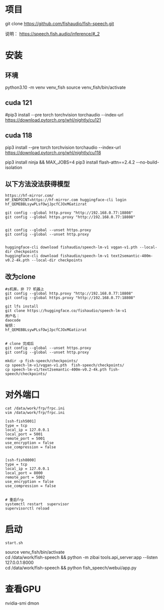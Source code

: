 
# 项目
git clone https://github.com/fishaudio/fish-speech.git

说明：
https://speech.fish.audio/inference/#_2


# 安装
## 环境 
python3.10 -m venv venv_fish 
source venv_fish/bin/activate


## cuda 121
#pip3 install --pre torch torchvision torchaudio --index-url https://download.pytorch.org/whl/nightly/cu121

## cuda 118
pip3 install --pre torch torchvision torchaudio --index-url https://download.pytorch.org/whl/nightly/cu118


pip3 install ninja && MAX_JOBS=4 pip3 install flash-attn==2.4.2 --no-build-isolation


## 以下方法没法获得模型
```
https://hf-mirror.com/
HF_ENDPOINT=https://hf-mirror.com huggingface-cli login
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

git config --global http.proxy "http://192.168.0.77:18808"
git config --global https.proxy "http://192.168.0.77:18808"


git config --global --unset https.proxy
git config --global --unset http.proxy


huggingface-cli download fishaudio/speech-lm-v1 vqgan-v1.pth --local-dir checkpoints
huggingface-cli download fishaudio/speech-lm-v1 text2semantic-400m-v0.2-4k.pth --local-dir checkpoints
```

## 改为clone
```
#s机房，非 77 机器上
git config --global http.proxy "http://192.168.0.77:18808"
git config --global https.proxy "http://192.168.0.77:18808"

git lfs install
git clone https://huggingface.co/fishaudio/speech-lm-v1
用户名： 
daocode
秘钥：
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


# clone 完成后
git config --global --unset https.proxy
git config --global --unset http.proxy

mkdir -p fish-speech/checkpoints/
cp speech-lm-v1/vqgan-v1.pth  fish-speech/checkpoints/
cp speech-lm-v1/text2semantic-400m-v0.2-4k.pth fish-speech/checkpoints/

```

# 对外端口
```
cat /data/work/frp/frpc.ini 
vim /data/work/frp/frpc.ini 

[ssh-fish5001]
type = tcp
local_ip = 127.0.0.1
local_port = 5001
remote_port = 5001
use_encryption = false
use_compression = false


[ssh-fish8000]
type = tcp
local_ip = 127.0.0.1
local_port = 8000
remote_port = 5002
use_encryption = false
use_compression = false


# 重启frp
systemctl restart  supervisor
supervisorctl reload

```



# 启动
```
start.sh
```


source venv_fish/bin/activate  
cd /data/work/fish-speech && python -m zibai tools.api_server:app --listen 127.0.0.1:8000  
cd /data/work/fish-speech && python fish_speech/webui/app.py  

# 查看GPU
nvidia-smi dmon